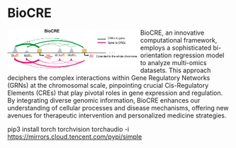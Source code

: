 # BioCRE
<p><img src="figure/BioCRE_readme.png" width="300px" align="left"></p> 

BioCRE, an innovative computational framework, employs a sophisticated bi-orientation regression model to analyze multi-omics datasets. This approach deciphers the complex interactions within Gene Regulatory Networks (GRNs) at the chromosomal scale, pinpointing crucial Cis-Regulatory Elements (CREs) that play pivotal roles in gene expression and regulation. By integrating diverse genomic information, BioCRE enhances our understanding of cellular processes and disease mechanisms, offering new avenues for therapeutic intervention and personalized medicine strategies.


pip3 install torch torchvision torchaudio -i https://mirrors.cloud.tencent.com/pypi/simple
